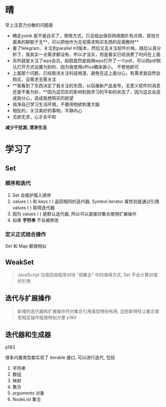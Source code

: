 # 晴

早上注意力分散的问题是

* 确定yoink 是不是白买了，使用方式，只总结出保存网络图片有点用，其他方面真的聊胜于无**，可以把他作为无视需求购买东西的反面教材**
* 看了telegram，关注到parallel m1版本，然后又去关注软件价格，随后认真分析下，我其实一点需求都没有，所以才没买，但是着实已经浪费了时间在上面
* 另外就是关注了wps会员，起因竟然是我用wps打开了一个pdf，可以把pdf默认打开方式设置为别的，因为我使用office概率甚小。 不管他即可
* 上面那个问题，已经取消关注科技频道，避免在这上面分心，有需求我自然会购买，没需求无需关注
* **我看到了东西决定了我关注的东西，以后像新产品发布，无意义软件的消息还是不看为妙，**因为这切实的影响到我学习的平和的状态了，因为这总会造成我分心，造成我想购买的欲望
* 纯净自己学习生活环境，不要用物欲刺激大脑
* 相反的，关注美好的事物，平静内心
* 无欲无求，心才会平和

**减少干扰源, 清净生活**



# 学习了

## Set

### 顺序和迭代

1. Set 会维护插入顺序
2. values ( ) 和 keys ( ) 返回相同的迭代器, Symbol.iterator 属性则是通过引用 values ( ) 取得迭代器
3. 因为 values ( ) 是默认迭代器, 所以可以直接对集合使用扩展操作
4. 如果 **字符串** 不会被修改

### 定义正式结合操作

Set 和 Map 都很相似



## WeakSet

> JavaScript 垃圾回收程序对待 "弱集合" 中的值得方式, Set 不会计算对值的引用





## 迭代与扩展操作

> 新增的迭代器和扩展操作符对集合引用类型特别有用, 这些新特性让集合类型相互操作赋值特别方便 p180





## 迭代器和生成器

p183

很多内置类型都实现了 iterable 接口, 可以进行迭代, 包括

1. 字符串
2. 数组
3. 映射
4. 集合
5. arguments 对象
6. NodeList 集合

